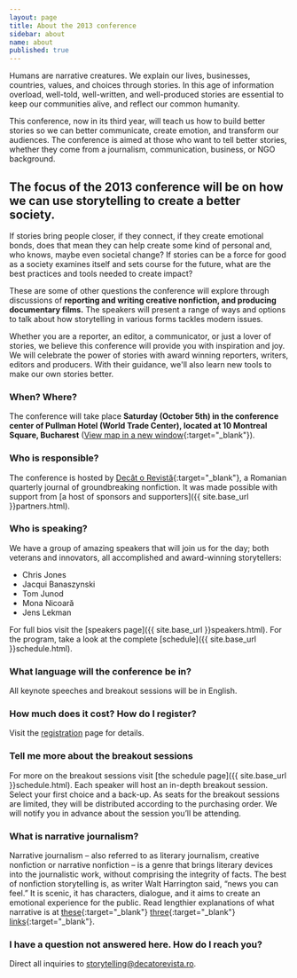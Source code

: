 ```yaml
---
layout: page
title: About the 2013 conference
sidebar: about
name: about
published: true
---
```


Humans are narrative creatures. We explain our lives, businesses, countries, values, and choices through stories. In this age of information overload, well-told, well-written, and well-produced stories are essential to keep our communities alive, and reflect our common humanity.

This conference, now in its third year, will teach us how to build better stories so we can better communicate, create emotion, and transform our audiences. The conference is aimed at those who want to tell better stories, whether they come from a journalism, communication, business, or NGO background.

## The focus of the 2013 conference will be on how we can use storytelling to create a better society.

If stories bring people closer, if they connect, if they create emotional bonds, does that mean they can help create some kind of personal and, who knows, maybe even societal change? If stories can be a force for good as a society examines itself and sets course for the future, what are the best practices and tools needed to create impact?

These are some of other questions the conference will explore through discussions of **reporting and writing creative nonfiction, and producing documentary films.** The speakers will present a range of ways and options to talk about how storytelling in various forms tackles modern issues.

Whether you are a reporter, an editor, a communicator, or just a lover of stories, we believe this conference will provide you with inspiration and joy. We will celebrate the power of stories with award winning reporters, writers, editors and producers. With their guidance, we'll also learn new tools to make our own stories better.

### When? Where?

The conference will take place **Saturday (October 5th) in the conference center of Pullman Hotel (World Trade Center), located at 10 Montreal Square, Bucharest** ([View map in a new window](https://www.google.ro/maps?q=Pia%C5%A3a+Montreal,+Bucure%C8%99ti,+Bucure%C5%9Fti&ie=UTF8&hnear=Pia%C8%9Ba+Montreal,+Sector+1,+Bucure%C8%99ti,+Bucure%C5%9Fti&t=m&z=16){:target="_blank"}). 

### Who is responsible?

The conference is hosted by [Decât o Revistă](http://www.decatorevista.ro){:target="_blank"}, a Romanian quarterly journal of groundbreaking nonfiction. It was made possible with support from [a host of sponsors and supporters]({{ site.base_url }}partners.html).

### Who is speaking?

We have a group of amazing speakers that will join us for the day; both veterans and innovators, all accomplished and award-winning storytellers:

- Chris Jones
- Jacqui Banaszynski
- Tom Junod
- Mona Nicoară
- Jens Lekman

For full bios visit the [speakers page]({{ site.base_url }}speakers.html). For the program, take a look at the complete [schedule]({{ site.base_url }}schedule.html).

### What language will the conference be in?

All keynote speeches and breakout sessions will be in English.

### How much does it cost? How do I register?

Visit the [registration](http://shop.decatorevista.ro/product/conference-registration-full) page for details. 

### Tell me more about the breakout sessions

For more on the breakout sessions visit [the schedule page]({{ site.base_url }}schedule.html). Each speaker will host an in-depth breakout session. Select your first choice and a back-up. As seats for the breakout sessions are limited, they will be distributed according to the purchasing order. We will notify you in advance about the session you’ll be attending.



### What is narrative journalism?

Narrative journalism – also referred to as literary journalism, creative nonfiction or narrative nonfiction – is a genre that brings literary devices into the journalistic work, without comprising the integrity of facts. The best of nonfiction storytelling is, as writer Walt Harrington said, “news you can feel.” It is scenic, it has characters, dialogue, and it aims to create an emotional experience for the public. Read lengthier explanations of what narrative is at [these](http://www.niemanstoryboard.org/1997/03/28/a-writers-essay-seeking-the-extraordinary-in-the-ordinary-2/){:target="_blank"} [three](http://www.niemanstoryboard.org/1995/01/01/breakable-rules-for-literary-journalists/){:target="_blank"} [links](https://www.creativenonfiction.org/what-is-creative-nonfiction){:target="_blank"}.

### I have a question not answered here. How do I reach you?

Direct all inquiries to [storytelling@decatorevista.ro](mailto:storytelling@decatorevista.ro).